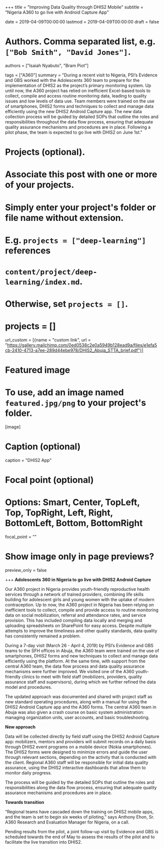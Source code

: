 +++
title = "Improving Data Quality through DHIS2 Mobile"
subtitle = "Nigeria A360 to go live with Android Capture App"

date = 2019-04-09T00:00:00
lastmod = 2019-04-09T00:00:00
draft = false

# Authors. Comma separated list, e.g. `["Bob Smith", "David Jones"]`.
authors = ["Isaiah Nyabuto", "Bram Piot"]

tags = ["A360"]
summary = "During a recent visit to Nigeria, PSI’s Evidence and GBS worked with the Adolescents 360 team to prepare for the implementation of DHIS2 as the project’s primary monitoring system. Up until now, the A360 project has relied on inefficient Excel-based tools to collect, compile and access routine monitoring data, leading to quality issues and low levels of data use. Team members were trained on the use of smartphones, DHIS2 forms and techniques to collect and manage data efficiently using the new DHIS2 Android Capture app. The new data collection process will be guided by detailed SOPs that outline the roles and responsibilities throughout the data flow process, ensuring that adequate quality assurance mechanisms and procedures are in place. Following a pilot phase, the team is expected to go live with DHIS2 on June 1st."

# Projects (optional).
#   Associate this post with one or more of your projects.
#   Simply enter your project's folder or file name without extension.
#   E.g. `projects = ["deep-learning"]` references 
#   `content/project/deep-learning/index.md`.
#   Otherwise, set `projects = []`.
# projects = []
url_custom = [{name = "custom link", url = "https://gallery.mailchimp.com/0ed0538c2e0a5949b128ead9a/files/e1efa5cb-2410-4713-a7ee-289d44ebe978/DHIS2_Abuja_STTA_brief.pdf"}]

# Featured image
# To use, add an image named `featured.jpg/png` to your project's folder. 
[image]
  # Caption (optional)
  caption = "DHIS2 App"

  # Focal point (optional)
  # Options: Smart, Center, TopLeft, Top, TopRight, Left, Right, BottomLeft, Bottom, BottomRight
  focal_point = ""

  # Show image only in page previews?
  preview_only = false


+++
<b>Adolescents 360 in Nigeria to go live with DHIS2 Android Capture</b>

Our A360 project in Nigeria provides youth-friendly reproductive health services through a network of trained providers, combining life skills building for adolescent girls and young women with the uptake of modern contraception. Up to now, the A360 project in Nigeria has been relying on inefficient tools to collect, compile and provide access to routine monitoring data on social mobilization, referral and attendance rates, and service provision. This has included compiling data locally and merging and uploading spreadsheets on SharePoint for easy access. Despite multiple attempts to improve the timeliness and other quality standards, data quality has consistently remained a problem.

During a 7-day visit (March 26 - April 4, 2019) by PSI’s Evidence and GBS teams to the SFH offices in Abuja, the A360 team were trained on the use of smartphones, DHIS2 forms and new techniques to collect and manage data efficiently using the platform. At the same time, with support from the central A360 team, the data flow process and data quality assurance mechanisms were further improved. We visited one of the A360 youth-friendly clinics to meet with field staff (mobilizers, providers, quality assurance staff and supervisors), during which we further refined the data model and procedures.

The updated approach was documented and shared with project staff as new standard operating procedures, along with a manual for using the DHIS2 Android Capture app and the A360 forms. The central A360 team in Abuja was also given a crash course on basic system administration: managing organization units, user accounts, and basic troubleshooting.

<b>New approach</b>

Data will be collected directly by field staff using the DHIS2 Android Capture app: mobilizers, mentors and providers will submit records on a daily basis through DHIS2 event programs on a mobile device (Nokia smartphones). The DHIS2 forms were designed to minimize errors and guide the user through relevant sections, depending on the activity that is conducted with the client. Regional A360 staff will be responsible for initial data quality assurance, using the DHIS2 interactive dashboards that allow them to monitor daily progress.

The process will be guided by the detailed SOPs that outline the roles and responsibilities along the data flow process, ensuring that adequate quality assurance mechanisms and procedures are in place.

<b>Towards transition</b>

“Regional teams have cascaded down the training on DHIS2 mobile apps, and the team is set to begin six weeks of piloting,” says Anthony Ehon, Sr. A360 Research and Evaluation Manager for Nigeria, on a call.

Pending results from the pilot, a joint follow-up visit by Evidence and GBS is scheduled towards the end of May to assess the results of the pilot and to facilitate the live transition into DHIS2.
